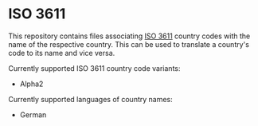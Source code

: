 # ISO 3611
This repository contains files associating [ISO 3611](https://en.wikipedia.org/wiki/ISO_3166) country codes with the name of the respective country.
This can be used to translate a country's code to its name and vice versa.

Currently supported ISO 3611 country code variants:
* Alpha2

Currently supported languages of country names:
* German

